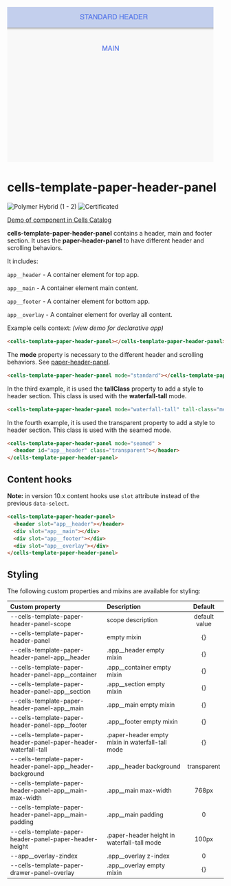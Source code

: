 ![cells-template-paper-header-panel screenshot](cells-template-paper-header-panel.png)

# cells-template-paper-header-panel

![Polymer Hybrid (1 - 2)](https://img.shields.io/badge/Polymer-1%20--%202-yellow.svg) ![Certificated](https://img.shields.io/badge/certificated-yes-brightgreen.svg)

[Demo of component in Cells Catalog](https://bbva-ether-cellscatalogs.appspot.com/?view=demo#/component/cells-template-paper-header-panel)

__cells-template-paper-header-panel__ contains a header, main and footer section. It uses the __paper-header-panel__ to have different header and scrolling behaviors.

It includes:

  ```app__header``` - A container element for top app.

  ```app__main``` - A container element main content.

  ```app__footer``` - A container element for bottom app.

  ```app__overlay``` - A container element for overlay all content.

Example cells context: *(view demo for declarative app)*

```html
<cells-template-paper-header-panel></cells-template-paper-header-panel> 
```

The __mode__ property is necessary to the different header and scrolling behaviors. See [paper-header-panel](https://elements.polymer-project.org/elements/paper-header-panel).

```html
<cells-template-paper-header-panel mode="standard"></cells-template-paper-header-panel>
```

In the third example, it is used the __tallClass__ property to add a style to header section. This class is used with the __waterfall-tall__ mode.

```html
<cells-template-paper-header-panel mode="waterfall-tall" tall-class="medium-tall"></cells-template-paper-header-panel>
```
In the fourth example, it is used the transparent property to add a style to header section. This class is used with the seamed mode.

```html
<cells-template-paper-header-panel mode="seamed" >
  <header id="app__header" class="transparent"></header>
</cells-template-paper-header-panel>
```

## Content hooks

**Note:** in version 10.x content hooks use `slot` attribute instead of the previous `data-select`.

```html
<cells-template-paper-header-panel>
  <header slot="app__header"></header>
  <div slot="app__main"></div> 
  <div slot="app__footer"></div> 
  <div slot="app__overlay"></div> 
</cells-template-paper-header-panel>
```

## Styling

The following custom properties and mixins are available for styling:

| Custom property | Description     | Default        |
|:----------------|:----------------|:--------------:|
| --cells-template-paper-header-panel-scope      | scope description | default value  |
| --cells-template-paper-header-panel | empty mixin | {} |
| --cells-template-paper-header-panel-app__header | .app__header empty mixin | {} |
| --cells-template-paper-header-panel-app__container | .app__container empty mixin | {} |
| --cells-template-paper-header-panel-app__section | .app__section empty mixin  | {} |
| --cells-template-paper-header-panel-app__main | .app__main empty mixin | {} |
| --cells-template-paper-header-panel-app__footer | .app__footer empty mixin | {} |
| --cells-template-paper-header-panel-paper-header-waterfall-tall | .paper-header empty mixin in waterfall-tall mode | {} |
| --cells-template-paper-header-panel-app__header-background | .app__header background | transparent |
| --cells-template-paper-header-panel-app__main-max-width | .app__main max-width | 768px |
| --cells-template-paper-header-panel-app__main-padding | .app__main padding | 0 |
| --cells-template-paper-header-panel-paper-header-height | .paper-header height in waterfall-tall mode | 100px |
| --app__overlay-zindex | .app__overlay z-index | 0 |
| --cells-template-paper-drawer-panel-overlay | .app__overlay empty mixin | {} |
